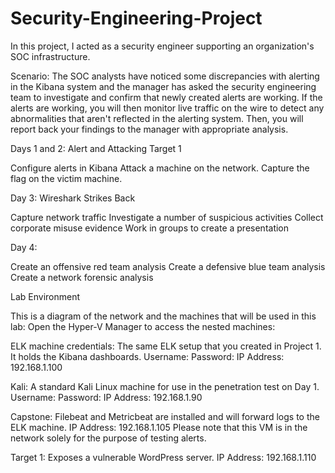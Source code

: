 # Security-Engineering-Project

In this project, I acted as a security engineer supporting an organization's SOC infrastructure. 

Scenario: 
The SOC analysts have noticed some discrepancies with alerting in the Kibana system and the manager has asked the security engineering team to investigate and confirm that newly created alerts are working.
If the alerts are working, you will then monitor live traffic on the wire to detect any abnormalities that aren't reflected in the alerting system. Then, you will report back your findings to the manager with appropriate analysis.


Days 1 and 2: Alert and Attacking Target 1

Configure alerts in Kibana
Attack a machine on the network.
Capture the flag on the victim machine.


Day 3: Wireshark Strikes Back

Capture network traffic
Investigate a number of suspicious activities
Collect corporate misuse evidence
Work in groups to create a presentation


Day 4:

Create an offensive red team analysis
Create a defensive blue team analysis
Create a network forensic analysis


Lab Environment

This is a diagram of the network and the machines that will be used in this lab:
Open the Hyper-V Manager to access the nested machines:

ELK machine credentials: The same ELK setup that you created in Project 1. It holds the Kibana dashboards.
Username: 
Password: 
IP Address: 192.168.1.100


Kali: A standard Kali Linux machine for use in the penetration test on Day 1.
Username:
Password:
IP Address: 192.168.1.90


Capstone: Filebeat and Metricbeat are installed and will forward logs to the ELK machine.
IP Address: 192.168.1.105
Please note that this VM is in the network solely for the purpose of testing alerts.


Target 1: Exposes a vulnerable WordPress server.
IP Address: 192.168.1.110

